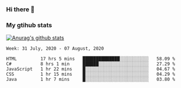 ### Hi there 👋

### My gtihub stats

[![Anurag's github stats](https://github-readme-stats.vercel.app/api?username=gaozhidong)](https://github.com/gaozhidong/github-readme-stats)

<!--START_SECTION:waka-->
```text
Week: 31 July, 2020 - 07 August, 2020

HTML         17 hrs 5 mins   ██████████████░░░░░░░░░░░   58.09 % 
C#           8 hrs 1 min     ██████░░░░░░░░░░░░░░░░░░░   27.29 % 
JavaScript   1 hr 22 mins    █░░░░░░░░░░░░░░░░░░░░░░░░   04.67 % 
CSS          1 hr 15 mins    █░░░░░░░░░░░░░░░░░░░░░░░░   04.29 % 
Java         1 hr 7 mins     █░░░░░░░░░░░░░░░░░░░░░░░░   03.80 %
```
<!--END_SECTION:waka-->